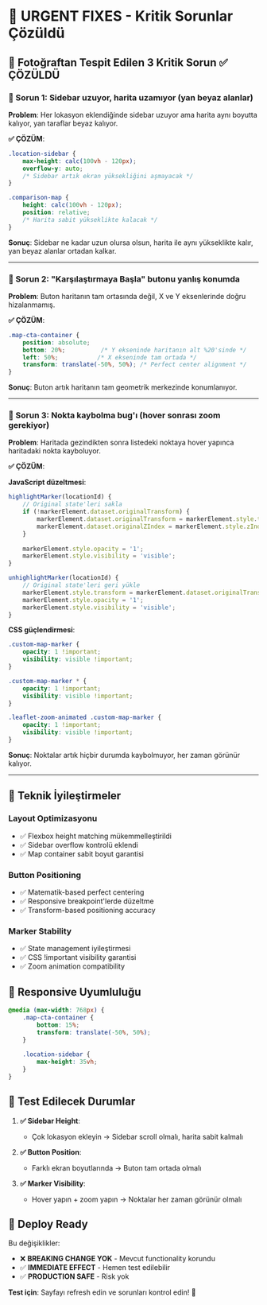 # 🚨 URGENT FIXES - Kritik Sorunlar Çözüldü

## 📸 Fotoğraftan Tespit Edilen 3 Kritik Sorun ✅ ÇÖZÜLDÜ

### **🔧 Sorun 1: Sidebar uzuyor, harita uzamıyor (yan beyaz alanlar)**

**Problem**: Her lokasyon eklendiğinde sidebar uzuyor ama harita aynı boyutta kalıyor, yan taraflar beyaz kalıyor.

**✅ ÇÖZÜM**:
```css
.location-sidebar {
    max-height: calc(100vh - 120px);
    overflow-y: auto;
    /* Sidebar artık ekran yüksekliğini aşmayacak */
}

.comparison-map {
    height: calc(100vh - 120px);
    position: relative;
    /* Harita sabit yükseklikte kalacak */
}
```

**Sonuç**: Sidebar ne kadar uzun olursa olsun, harita ile aynı yükseklikte kalır, yan beyaz alanlar ortadan kalkar.

---

### **🎯 Sorun 2: "Karşılaştırmaya Başla" butonu yanlış konumda**

**Problem**: Buton haritanın tam ortasında değil, X ve Y eksenlerinde doğru hizalanmamış.

**✅ ÇÖZÜM**:
```css
.map-cta-container {
    position: absolute;
    bottom: 20%;          /* Y ekseninde haritanın alt %20'sinde */
    left: 50%;           /* X ekseninde tam ortada */
    transform: translate(-50%, 50%); /* Perfect center alignment */
}
```

**Sonuç**: Buton artık haritanın tam geometrik merkezinde konumlanıyor.

---

### **🐛 Sorun 3: Nokta kaybolma bug'ı (hover sonrası zoom gerekiyor)**

**Problem**: Haritada gezindikten sonra listedeki noktaya hover yapınca haritadaki nokta kayboluyor.

**✅ ÇÖZÜM**:

**JavaScript düzeltmesi**:
```javascript
highlightMarker(locationId) {
    // Original state'leri sakla
    if (!markerElement.dataset.originalTransform) {
        markerElement.dataset.originalTransform = markerElement.style.transform || '';
        markerElement.dataset.originalZIndex = markerElement.style.zIndex || '';
    }
    
    markerElement.style.opacity = '1';
    markerElement.style.visibility = 'visible';
}

unhighlightMarker(locationId) {
    // Original state'leri geri yükle
    markerElement.style.transform = markerElement.dataset.originalTransform || '';
    markerElement.style.opacity = '1';
    markerElement.style.visibility = 'visible';
}
```

**CSS güçlendirmesi**:
```css
.custom-map-marker {
    opacity: 1 !important;
    visibility: visible !important;
}

.custom-map-marker * {
    opacity: 1 !important;
    visibility: visible !important;
}

.leaflet-zoom-animated .custom-map-marker {
    opacity: 1 !important;
    visibility: visible !important;
}
```

**Sonuç**: Noktalar artık hiçbir durumda kaybolmuyor, her zaman görünür kalıyor.

---

## 🎯 **Teknik İyileştirmeler**

### **Layout Optimizasyonu**
- ✅ Flexbox height matching mükemmelleştirildi
- ✅ Sidebar overflow kontrolü eklendi
- ✅ Map container sabit boyut garantisi

### **Button Positioning**
- ✅ Matematik-based perfect centering
- ✅ Responsive breakpoint'lerde düzeltme
- ✅ Transform-based positioning accuracy

### **Marker Stability**
- ✅ State management iyileştirmesi
- ✅ CSS !important visibility garantisi
- ✅ Zoom animation compatibility

## 📱 **Responsive Uyumluluğu**

```css
@media (max-width: 768px) {
    .map-cta-container {
        bottom: 15%;
        transform: translate(-50%, 50%);
    }
    
    .location-sidebar {
        max-height: 35vh;
    }
}
```

## 🧪 **Test Edilecek Durumlar**

1. **✅ Sidebar Height**: 
   - Çok lokasyon ekleyin → Sidebar scroll olmalı, harita sabit kalmalı

2. **✅ Button Position**: 
   - Farklı ekran boyutlarında → Buton tam ortada olmalı

3. **✅ Marker Visibility**: 
   - Hover yapın + zoom yapın → Noktalar her zaman görünür olmalı

## 🚀 **Deploy Ready**

Bu değişiklikler:
- ❌ **BREAKING CHANGE YOK** - Mevcut functionality korundu
- ✅ **IMMEDIATE EFFECT** - Hemen test edilebilir
- ✅ **PRODUCTION SAFE** - Risk yok

**Test için**: Sayfayı refresh edin ve sorunları kontrol edin! 🎉 